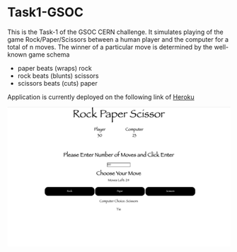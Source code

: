 # Task1-GSOC
This is the Task-1 of the GSOC CERN challenge. It simulates playing of the game Rock/Paper/Scissors between a human player and the computer for a total of n moves. The winner of a particular move is determined by the well-known game schema

- paper beats (wraps) rock
- rock beats (blunts) scissors
- scissors beats (cuts) paper

Application is currently deployed on the following link of [Heroku](https://blooming-plains-32847.herokuapp.com/)

![Image](./game.png)

